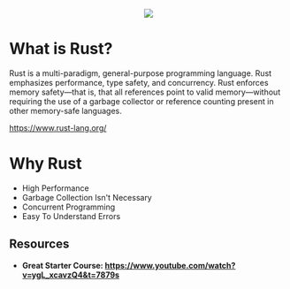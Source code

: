 <p align = "center">
<img src = "https://www.rust-lang.org/static/images/rust-logo-blk.svg">
</p>

# What is Rust?

Rust is a multi-paradigm, general-purpose programming language. Rust emphasizes performance, type safety, and concurrency. Rust enforces memory safety—that is, that all references point to valid memory—without requiring the use of a garbage collector or reference counting present in other memory-safe languages.

https://www.rust-lang.org/

# Why Rust

- High Performance
- Garbage Collection Isn't Necessary
- Concurrent Programming
- Easy To Understand Errors

## Resources

- **Great Starter Course: https://www.youtube.com/watch?v=ygL_xcavzQ4&t=7879s**
